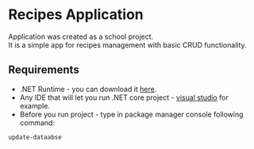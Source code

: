 # Recipes Application
Application was created as a school project.<br>
It is a simple app for recipes management with basic CRUD functionality.
<br>
## Requirements
- .NET Runtime - you can download it [here](https://dotnet.microsoft.com/en-us/download).<br>
- Any IDE that will let you run .NET core project - [visual studio](https://visualstudio.microsoft.com/pl/) for example.<br>
- Before you run project - type in package manager console following command:
```
update-dataabse
```
